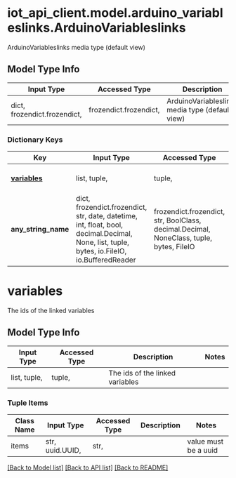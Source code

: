 # iot_api_client.model.arduino_variableslinks.ArduinoVariableslinks

ArduinoVariableslinks media type (default view)

## Model Type Info
Input Type | Accessed Type | Description | Notes
------------ | ------------- | ------------- | -------------
dict, frozendict.frozendict,  | frozendict.frozendict,  | ArduinoVariableslinks media type (default view) | 

### Dictionary Keys
Key | Input Type | Accessed Type | Description | Notes
------------ | ------------- | ------------- | ------------- | -------------
**[variables](#variables)** | list, tuple,  | tuple,  | The ids of the linked variables | 
**any_string_name** | dict, frozendict.frozendict, str, date, datetime, int, float, bool, decimal.Decimal, None, list, tuple, bytes, io.FileIO, io.BufferedReader | frozendict.frozendict, str, BoolClass, decimal.Decimal, NoneClass, tuple, bytes, FileIO | any string name can be used but the value must be the correct type | [optional]

# variables

The ids of the linked variables

## Model Type Info
Input Type | Accessed Type | Description | Notes
------------ | ------------- | ------------- | -------------
list, tuple,  | tuple,  | The ids of the linked variables | 

### Tuple Items
Class Name | Input Type | Accessed Type | Description | Notes
------------- | ------------- | ------------- | ------------- | -------------
items | str, uuid.UUID,  | str,  |  | value must be a uuid

[[Back to Model list]](../../README.md#documentation-for-models) [[Back to API list]](../../README.md#documentation-for-api-endpoints) [[Back to README]](../../README.md)

